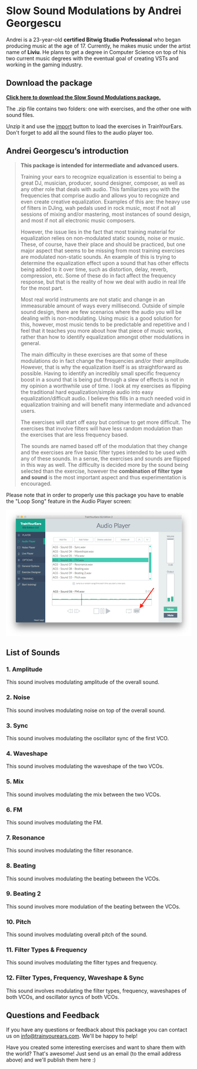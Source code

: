 # Slow Sound Modulations by Andrei Georgescu

Andrei is a 23-year-old **certified Bitwig Studio Professional** who began producing music at the age of 17. Currently, he makes music under the artist name of **Liviu**. He plans to get a degree in Computer Science on top of his two current music degrees with the eventual goal of creating VSTs and working in the gaming industry.

## Download the package

[**Click here to download the Slow Sound Modulations package.**](https://cdn.trainyourears.com/exercises/andrei-georgescu/Sound%20Modulations%20package%20by%20Andrei%20Georgescu.zip)

The .zip file contains two folders: one with exercises, and the other one with sound files.

Unzip it and use the [import](https://docs.trainyourears.com/options/designer#import) button to load the exercises in TrainYourEars. Don't forget to add all the sound files to the audio player too.

## Andrei Georgescu’s introduction

> **This package is intended for intermediate and advanced users.**
>
> Training your ears to recognize equalization is essential to being a great DJ, musician, producer, sound designer, composer, as well as any other role that deals with audio. This familiarizes you with the frequencies that comprise audio and allows you to recognize and even create creative equalization. Examples of this are: the heavy use of filters in DJing, wah pedals used in rock music, most if not all sessions of mixing and/or mastering, most instances of sound design, and most if not all electronic music composers.
>
> However, the issue lies in the fact that most training material for equalization relies on non-modulated static sounds, noise or music. These, of course, have their place and should be practiced, but one major aspect that seems to be missing from most training exercises are modulated non-static sounds. An example of this is trying to determine the equalization effect upon a sound that has other effects being added to it over time, such as distortion, delay, reverb, compression, etc. Some of these do in fact affect the frequency response, but that is the reality of how we deal with audio in real life for the most part.
>
> Most real world instruments are not static and change in an immeasurable amount of ways every millisecond. Outside of simple sound design, there are few scenarios where the audio you will be dealing with is non-modulating. Using music is a good solution for this, however, most music tends to be predictable and repetitive and I feel that it teaches you more about how that piece of music works, rather than how to identify equalization amongst other modulations in general.
>
> The main difficulty in these exercises are that some of these modulations do in fact change the frequencies and/or their amplitude. However, that is why the equalization itself is as straightforward as possible. Having to identify an incredibly small specific frequency boost in a sound that is being put through a slew of effects is not in my opinion a worthwhile use of time. I look at my exercises as flipping the traditional hard equalization/simple audio into easy equalization/difficult audio. I believe this fills in a much needed void in equalization training and will benefit many intermediate and advanced users.
>
> The exercises will start off easy but continue to get more difficult. The exercises that involve filters will have less random modulation than the exercises that are less frequency based.
>
> The sounds are named based off of the modulation that they change and the exercises are five basic filter types intended to be used with any of these sounds. In a sense, the exercises and sounds are flipped in this way as well. The difficulty is decided more by the sound being selected than the exercise, however the **combination of filter type and sound** is the most important aspect and thus experimentation is encouraged.

Please note that in order to properly use this package you have to enable the "Loop Song" feature in the Audio Player screen:

![](../.gitbook/assets/loop-song.png)

## List of Sounds

### 1. Amplitude

This sound involves modulating amplitude of the overall sound.

### 2. Noise

This sound involves modulating noise on top of the overall sound.

### 3. Sync

This sound involves modulating the oscillator sync of the first VCO.

### 4. Waveshape

This sound involves modulating the waveshape of the two VCOs.

### 5. Mix

This sound involves modulating the mix between the two VCOs.

### 6. FM

This sound involves modulating the FM.

### 7. Resonance

This sound involves modulating the filter resonance.

### 8. Beating

This sound involves modulating the beating between the VCOs.

### 9. Beating 2

This sound involves more modulation of the beating between the VCOs.

### 10. Pitch

This sound involves modulating overall pitch of the sound.

### 11. Filter Types & Frequency

This sound involves modulating the filter types and frequency.

### 12. Filter Types, Frequency, Waveshape & Sync

This sound involves modulating the filter types, frequency, waveshapes of both VCOs, and oscillator syncs of both VCOs.

## Questions and Feedback

If you have any questions or feedback about this package you can contact us on [info@trainyourears.com](mailto:info@trainyourears.com). We'll be happy to help!

Have you created some interesting exercises and want to share them with the world? That's awesome! Just send us an email \(to the email address above\) and we'll publish them here :\)

